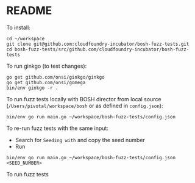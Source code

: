 # README

To install:

```
cd ~/workspace
git clone git@github.com:cloudfoundry-incubator/bosh-fuzz-tests.git
cd bosh-fuzz-tests/src/github.com/cloudfoundry-incubator/bosh-fuzz-tests
```

To run ginkgo (to test changes):

```
go get github.com/onsi/ginkgo/ginkgo
go get github.com/onsi/gomega
bin/env ginkgo -r .
```

To run fuzz tests locally with BOSH director from local source (`/Users/pivotal/workspace/bosh` or
as defined in `config.json`):

```
bin/env go run main.go ~/workspace/bosh-fuzz-tests/config.json
```

To re-run fuzz tests with the same input:

* Search for `Seeding with` and copy the seed number
* Run

```
bin/env go run main.go ~/workspace/bosh-fuzz-tests/config.json <SEED_NUMBER>
```

To run fuzz tests 
